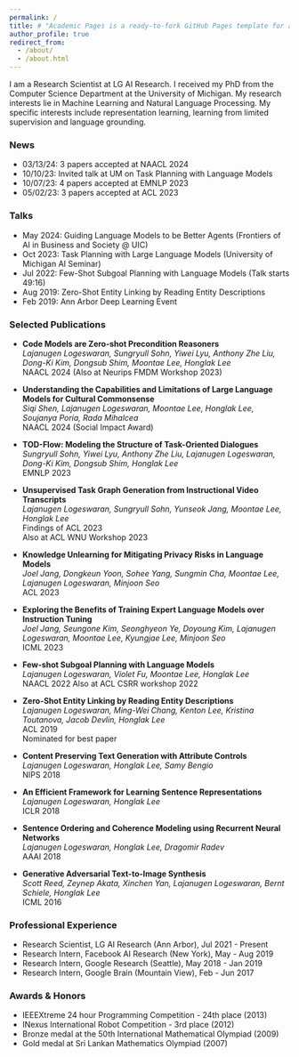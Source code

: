 ```yaml
---
permalink: /
title: # "Academic Pages is a ready-to-fork GitHub Pages template for academic personal websites"
author_profile: true
redirect_from: 
  - /about/
  - /about.html
---
```


I am a Research Scientist at LG AI Research. I received my PhD from the Computer Science Department at the University of Michigan. My research interests lie in Machine Learning and Natural Language Processing. My specific interests include representation learning, learning from limited supervision and language grounding.

### News
- 03/13/24: 3 papers accepted at NAACL 2024
- 10/10/23: Invited talk at UM on Task Planning with Language Models
- 10/07/23: 4 papers accepted at EMNLP 2023
- 05/02/23: 3 papers accepted at ACL 2023

### Talks
- May 2024: Guiding Language Models to be Better Agents (Frontiers of AI in Business and Society @ UIC)
- Oct 2023: Task Planning with Large Language Models (University of Michigan AI Seminar)
- Jul 2022: Few-Shot Subgoal Planning with Language Models (Talk starts 49:16)
- Aug 2019: Zero-Shot Entity Linking by Reading Entity Descriptions
- Feb 2019: Ann Arbor Deep Learning Event

### Selected Publications

- **Code Models are Zero-shot Precondition Reasoners**  
  *Lajanugen Logeswaran, Sungryull Sohn, Yiwei Lyu, Anthony Zhe Liu, Dong-Ki Kim, Dongsub Shim, Moontae Lee, Honglak Lee*  
  NAACL 2024 (Also at Neurips FMDM Workshop 2023)

- **Understanding the Capabilities and Limitations of Large Language Models for Cultural Commonsense**  
  *Siqi Shen, Lajanugen Logeswaran, Moontae Lee, Honglak Lee, Soujanya Poria, Rada Mihalcea*  
  NAACL 2024 (Social Impact Award)

- **TOD-Flow: Modeling the Structure of Task-Oriented Dialogues**  
  *Sungryull Sohn, Yiwei Lyu, Anthony Zhe Liu, Lajanugen Logeswaran, Dong-Ki Kim, Dongsub Shim, Honglak Lee*  
  EMNLP 2023

- **Unsupervised Task Graph Generation from Instructional Video Transcripts**  
  *Lajanugen Logeswaran, Sungryull Sohn, Yunseok Jang, Moontae Lee, Honglak Lee*  
  Findings of ACL 2023  
  Also at ACL WNU Workshop 2023

- **Knowledge Unlearning for Mitigating Privacy Risks in Language Models**  
  *Joel Jang, Dongkeun Yoon, Sohee Yang, Sungmin Cha, Moontae Lee, Lajanugen Logeswaran, Minjoon Seo*  
  ACL 2023

- **Exploring the Benefits of Training Expert Language Models over Instruction Tuning**  
  *Joel Jang, Seungone Kim, Seonghyeon Ye, Doyoung Kim, Lajanugen Logeswaran, Moontae Lee, Kyungjae Lee, Minjoon Seo*  
  ICML 2023

- **Few-shot Subgoal Planning with Language Models**  
  *Lajanugen Logeswaran, Violet Fu, Moontae Lee, Honglak Lee*  
  NAACL 2022
  Also at ACL CSRR workshop 2022

- **Zero-Shot Entity Linking by Reading Entity Descriptions**  
  *Lajanugen Logeswaran, Ming-Wei Chang, Kenton Lee, Kristina Toutanova, Jacob Devlin, Honglak Lee*  
  ACL 2019  
  Nominated for best paper

- **Content Preserving Text Generation with Attribute Controls**  
  *Lajanugen Logeswaran, Honglak Lee, Samy Bengio*  
  NIPS 2018

- **An Efficient Framework for Learning Sentence Representations**  
  *Lajanugen Logeswaran, Honglak Lee*  
  ICLR 2018

- **Sentence Ordering and Coherence Modeling using Recurrent Neural Networks**  
  *Lajanugen Logeswaran, Honglak Lee, Dragomir Radev*  
  AAAI 2018

- **Generative Adversarial Text-to-Image Synthesis**  
  *Scott Reed, Zeynep Akata, Xinchen Yan, Lajanugen Logeswaran, Bernt Schiele, Honglak Lee*  
  ICML 2016

### Professional Experience
- Research Scientist, LG AI Research (Ann Arbor), Jul 2021 - Present
- Research Intern, Facebook AI Research (New York), May - Aug 2019
- Research Intern, Google Research (Seattle), May 2018 - Jan 2019
- Research Intern, Google Brain (Mountain View), Feb - Jun 2017

### Awards & Honors
- IEEEXtreme 24 hour Programming Competition - 24th place (2013)
- INexus International Robot Competition - 3rd place (2012)
- Bronze medal at the 50th International Mathematical Olympiad (2009)
- Gold medal at Sri Lankan Mathematics Olympiad (2007)
